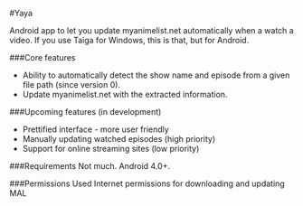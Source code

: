 #Yaya


Android app to let you update myanimelist.net automatically when a watch a video. If you use Taiga for Windows, this is that, but for Android.

###Core features

* Ability to automatically detect the show name and episode from a given file path (since version 0).
* Update myanimelist.net with the extracted information.

###Upcoming features (in development)
* Prettified interface - more user friendly
* Manually updating watched episodes (high priority)
* Support for online streaming sites (low priority)

###Requirements
Not much. Android 4.0+.

###Permissions Used
Internet permissions for downloading and updating MAL
